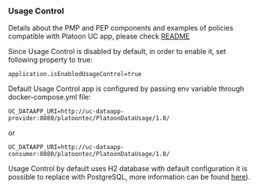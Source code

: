 ### Usage Control <a href="#usagecontrol" id="usagecontrol"></a>

Details about the PMP and PEP components and examples of policies compatible with Platoon UC app, please check [README](https://github.com/Engineering-Research-and-Development/true-connector-uc_data_app_platoon/blob/1.7.9/README.md)

Since Usage Control is disabled by default, in order to enable it, set following property to true:

```
application.isEnabledUsageControl=true

```

Default Usage Control app is configured by passing env variable through docker-compose.yml file:

```
UC_DATAAPP_URI=http://uc-dataapp-provider:8080/platoontec/PlatoonDataUsage/1.0/
```

or

```
UC_DATAAPP_URI=http://uc-dataapp-consumer:8080/platoontec/PlatoonDataUsage/1.0/
```

Usage Control by default uses H2 database with default configuration it is possible to replace with PostgreSQL, more information can be found [here](../postgreConfiguration.md)).